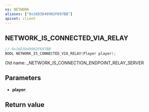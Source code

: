 ```yaml
---
ns: NETWORK
aliases: ["0x16D3D49902F697BB"]
apiset: client
---
```

## NETWORK_IS_CONNECTED_VIA_RELAY

```c
// 0x16D3D49902F697BB
BOOL NETWORK_IS_CONNECTED_VIA_RELAY(Player player);
```

Old name: _NETWORK_IS_CONNECTION_ENDPOINT_RELAY_SERVER

## Parameters
* **player**:

## Return value


